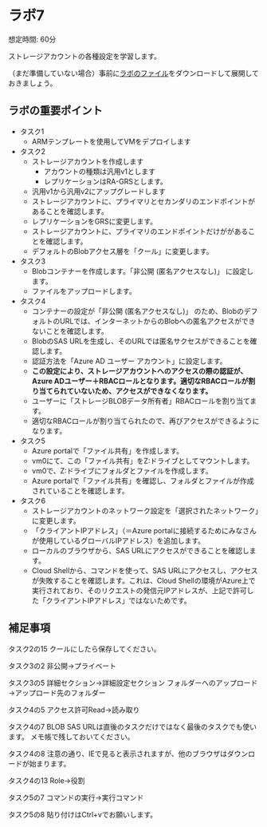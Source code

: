 # ラボ7

想定時間: 60分

ストレージアカウントの各種設定を学習します。

（まだ準備していない場合）事前に[ラボのファイル](https://github.com/MicrosoftLearning/AZ-104JA-MicrosoftAzureAdministrator/archive/master.zip)をダウンロードして展開しておきましょう。

## ラボの重要ポイント

- タスク1
  - ARMテンプレートを使用してVMをデプロイします
- タスク2
  - ストレージアカウントを作成します
    - アカウントの種類は汎用v1とします
    - レプリケーションはRA-GRSとします。
  - 汎用v1から汎用v2にアップグレードします
  - ストレージアカウントに、プライマリとセカンダリのエンドポイントがあることを確認します。
  - レプリケーションをGRSに変更します。
  - ストレージアカウントに、プライマリのエンドポイントだけががあることを確認します。
  - デフォルトのBlobアクセス層を「クール」に変更します。
- タスク3
  - Blobコンテナーを作成します。「非公開 (匿名アクセスなし)」 に設定します。
  - ファイルをアップロードします。
- タスク4
  - コンテナーの設定が「非公開 (匿名アクセスなし)」 のため、BlobのデフォルトのURLでは、インターネットからのBlobへの匿名アクセスができないことを確認します。
  - BlobのSAS URLを生成し、そのURLでは匿名サクセスができることを確認します。
  - 認証方法を「Azure AD ユーザー アカウント」に設定します。
  - **この設定により、ストレージアカウントへのアクセスの際の認証が、Azure ADユーザー＋RBACロールとなります。適切なRBACロールが割り当てられていないため、アクセスができなくなります。**
  - ユーザーに「ストレージBLOBデータ所有者」RBACロールを割り当てます。
  - 適切なRBACロールが割り当てられたので、再びアクセスができるようになります。
- タスク5
  - Azure portalで「ファイル共有」を作成します。
  - vm0にて、この「ファイル共有」をZ:ドライブとしてマウントします。
  - vm0で、Z:ドライブにフォルダとファイルを作成します。
  - Azure portalで「ファイル共有」を確認し、フォルダとファイルが作成されていることを確認します。
- タスク6
  - ストレージアカウントのネットワーク設定を「選択されたネットワーク」に変更します。
  - 「クライアントIPアドレス」（＝Azure portalに接続するためにみなさんが使用しているグローバルIPアドレス）を追加します。
  - ローカルのブラウザから、SAS URLにアクセスができることを確認します。
  - Cloud Shellから、コマンドを使って、SAS URLにアクセスし、アクセスが失敗することを確認します。これは、Cloud Shellの環境がAzure上で実行されており、そのリクエストの発信元IPアドレスが、上記で許可した「クライアントIPアドレス」ではないためです。

## 補足事項

タスク2の15
クールにしたら保存してください。

タスク3の2
非公開→プライベート

タスク3の5
詳細セクション→詳細設定セクション
フォルダーへのアップロード→アップロード先のフォルダー

タスク4の5
アクセス許可Read→読み取り

タスク4の7
BLOB SAS URLは直後のタスクだけではなく最後のタスクでも使います。
メモ帳で残しておいてください。

タスク4の8
注意の通り、IEで見ると表示されますが、他のブラウザはダウンロードが始まります。

タスク4の13
Role→役割

タスク5の7
コマンドの実行→実行コマンド

タスク5の8
貼り付けはCtrl+vでお願いします。